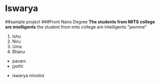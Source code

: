 # Iswarya
##sample project
###Front Nano Degree
**The students from MITS college are intelligents**
the student from mits college are intelligents
"jasmine"
1. Ishu
2. Niru
3. Uma
4. Bhanu
- pavani
- jyothi
+ iswarya
_nirosha_
